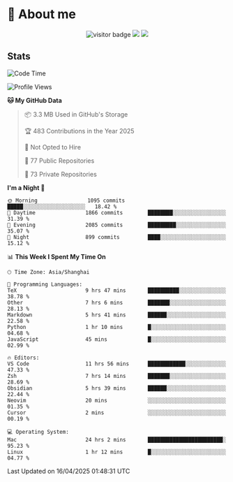<!-- ![](https://youpai.roccoshi.top/img/20200804214216.png) -->

# 🧐 About me
 
<p align="center">
<img src="https://visitor-badge.laobi.icu/badge?page_id=Lincest.Lincest&title=hits" alt="visitor badge"/>
<a href="mailto:imroccoshi@gmail.com"><img src="https://img.shields.io/badge/gmail-imroccoshi%40gmail.com-red"></a>
<a href="https://blog.roccoshi.top"><img src="https://img.shields.io/badge/blog-roccoshi-green"></a>
</p>

## Stats

<!--START_SECTION:waka-->
![Code Time](http://img.shields.io/badge/Code%20Time-2%2C440%20hrs%208%20mins-blue)

![Profile Views](http://img.shields.io/badge/Profile%20Views-0-blue)

**🐱 My GitHub Data** 

> 📦 3.3 MB Used in GitHub's Storage 
 > 
> 🏆 483 Contributions in the Year 2025
 > 
> 🚫 Not Opted to Hire
 > 
> 📜 77 Public Repositories 
 > 
> 🔑 73 Private Repositories 
 > 
**I'm a Night 🦉** 

```text
🌞 Morning                1095 commits        █████░░░░░░░░░░░░░░░░░░░░   18.42 % 
🌆 Daytime                1866 commits        ████████░░░░░░░░░░░░░░░░░   31.39 % 
🌃 Evening                2085 commits        █████████░░░░░░░░░░░░░░░░   35.07 % 
🌙 Night                  899 commits         ████░░░░░░░░░░░░░░░░░░░░░   15.12 % 
```


📊 **This Week I Spent My Time On** 

```text
🕑︎ Time Zone: Asia/Shanghai

💬 Programming Languages: 
TeX                      9 hrs 47 mins       ██████████░░░░░░░░░░░░░░░   38.78 % 
Other                    7 hrs 6 mins        ███████░░░░░░░░░░░░░░░░░░   28.13 % 
Markdown                 5 hrs 41 mins       ██████░░░░░░░░░░░░░░░░░░░   22.58 % 
Python                   1 hr 10 mins        █░░░░░░░░░░░░░░░░░░░░░░░░   04.68 % 
JavaScript               45 mins             █░░░░░░░░░░░░░░░░░░░░░░░░   02.99 % 

🔥 Editors: 
VS Code                  11 hrs 56 mins      ████████████░░░░░░░░░░░░░   47.33 % 
Zsh                      7 hrs 14 mins       ███████░░░░░░░░░░░░░░░░░░   28.69 % 
Obsidian                 5 hrs 39 mins       ██████░░░░░░░░░░░░░░░░░░░   22.44 % 
Neovim                   20 mins             ░░░░░░░░░░░░░░░░░░░░░░░░░   01.35 % 
Cursor                   2 mins              ░░░░░░░░░░░░░░░░░░░░░░░░░   00.19 % 

💻 Operating System: 
Mac                      24 hrs 2 mins       ████████████████████████░   95.23 % 
Linux                    1 hr 12 mins        █░░░░░░░░░░░░░░░░░░░░░░░░   04.77 % 
```


 Last Updated on 16/04/2025 01:48:31 UTC
<!--END_SECTION:waka-->


